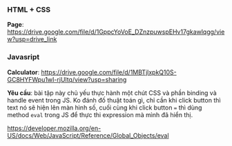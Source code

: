 ### HTML + CSS
**Page**: https://drive.google.com/file/d/1GppcYoVoE_DZnzpuwspEHv17gkawlqgg/view?usp=drive_link

### Javasript
**Calculator**: https://drive.google.com/file/d/1MBTjlxpkQ10S-GC8HYFWpu1wI-rjUltq/view?usp=sharing

**Yêu cầu**: bài tập này chủ yếu thực hành một chút CSS và phần binding và handle event trong JS. Ko đánh đố thuật toán gì, chỉ cần khi click button thì text nó sẽ hiện lên màn hình số, cuối cùng khi click button `=` thì dùng method `eval` trong JS để thực thi expression mà mình đã hiển thị.

https://developer.mozilla.org/en-US/docs/Web/JavaScript/Reference/Global_Objects/eval


